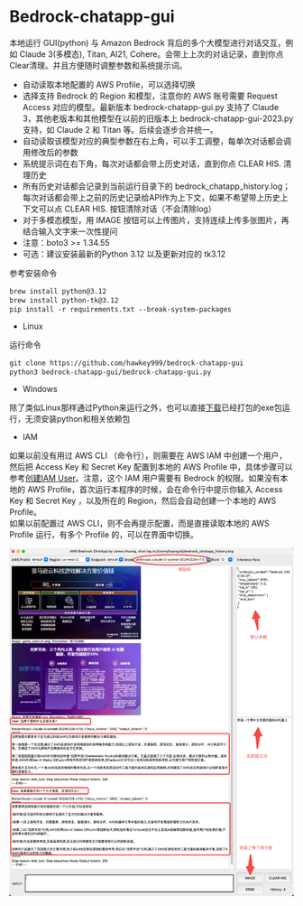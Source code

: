 # Bedrock-chatapp-gui

本地运行 GUI(python) 与 Amazon Bedrock 背后的多个大模型进行对话交互，例如 Claude 3(多模态), Titan, AI21, Cohere。会带上上次的对话记录，直到你点Clear清理。并且方便随时调整参数和系统提示词。

* 自动读取本地配置的 AWS Profile，可以选择切换
* 选择支持 Bedrock 的 Region 和模型，注意你的 AWS 账号需要 Request Access 对应的模型。最新版本 bedrock-chatapp-gui.py 支持了 Claude 3，其他老版本和其他模型在以前的旧版本上 bedrock-chatapp-gui-2023.py 支持，如 Claude 2 和 Titan 等。后续会逐步合并统一。
* 自动读取该模型对应的典型参数在右上角，可以手工调整，每单次对话都会调用修改后的参数
* 系统提示词在右下角，每次对话都会带上历史对话，直到你点 CLEAR HIS. 清理历史
* 所有历史对话都会记录到当前运行目录下的 bedrock_chatapp_history.log；每次对话都会带上之前的历史记录给API作为上下文，如果不希望带上历史上下文可以点 CLEAR HIS. 按钮清除对话（不会清除log）
* 对于多模态模型，用 IMAGE 按钮可以上传图片，支持连续上传多张图片，再结合输入文字来一次性提问
* 注意：boto3 >= 1.34.55
* 可选：建议安装最新的Python 3.12 以及更新对应的 tk3.12

参考安装命令

```shell
brew install python@3.12   
brew install python-tk@3.12
pip install -r requirements.txt --break-system-packages
```

* Linux  

运行命令

```shell
git clone https://github.com/hawkey999/bedrock-chatapp-gui
python3 bedrock-chatapp-gui/bedrock-chatapp-gui.py
```

* Windows

除了类似Linux那样通过Python来运行之外，也可以直接[下载](https://github.com/hawkey999/bedrock-chatapp-gui/releases/tag/v2.0)已经打包的exe包运行，无须安装python和相关依赖包

* IAM

如果以前没有用过 AWS CLI （命令行），则需要在 AWS IAM 中创建一个用户，然后把 Access Key 和 Secret Key 配置到本地的 AWS Profile 中，具体步骤可以参考[创建IAM User](https://docs.aws.amazon.com/IAM/latest/UserGuide/id_users_create.html#id_users_create_console)。注意，这个 IAM 用户需要有 Bedrock 的权限。如果没有本地的 AWS Profile，首次运行本程序的时候，会在命令行中提示你输入 Access Key 和 Secret Key ，以及所在的 Region，然后会自动创建一个本地的 AWS Profile。  
如果以前配置过 AWS CLI，则不会再提示配置，而是直接读取本地的 AWS Profile 运行，有多个 Profile 的，可以在界面中切换。

![img](./img/img2.png)
